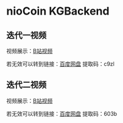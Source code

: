 # nioCoin KGBackend

## 迭代一视频

视频展示：[B站视频](https://www.bilibili.com/video/BV1bK4y1T7aZ/)

若无效可以转到链接：[百度网盘](https://pan.baidu.com/s/1ybwx41qXRbHrzSpwX3qGcA ) 提取码：c9zl 

## 迭代二视频

视频展示：[B站视频](https://www.bilibili.com/video/BV1aV411J75c/)

若无效可以转到链接：[百度网盘](https://pan.baidu.com/s/1pU0yOCo6YAnOXplx0ZSYcQ) 提取码：603b